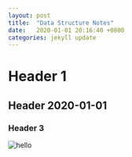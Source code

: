 ```yaml
---
layout: post
title:  "Data Structure Notes"
date:   2020-01-01 20:16:40 +0800
categories: jekyll update
---
```

# Header 1
## Header 2020-01-01
### Header 3

![hello](./pic/2020-01-01-Data-Structure-ZJU/ScreenShoot.png)